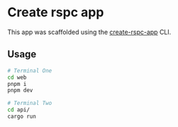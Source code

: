 # Create rspc app

This app was scaffolded using the [create-rspc-app](https://rspc.dev) CLI.

## Usage

```bash
# Terminal One
cd web
pnpm i
pnpm dev

# Terminal Two
cd api/
cargo run
```